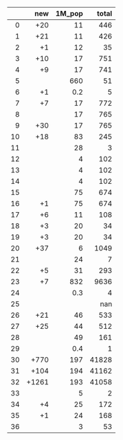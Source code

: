 |    |   new |   1M_pop |   total |
|---:|------:|---------:|--------:|
|  0 |   +20 |     11   |     446 |
|  1 |   +21 |     11   |     426 |
|  2 |    +1 |     12   |      35 |
|  3 |   +10 |     17   |     751 |
|  4 |    +9 |     17   |     741 |
|  5 |       |    660   |      51 |
|  6 |    +1 |      0.2 |       5 |
|  7 |    +7 |     17   |     772 |
|  8 |       |     17   |     765 |
|  9 |   +30 |     17   |     765 |
| 10 |   +18 |     83   |     245 |
| 11 |       |     28   |       3 |
| 12 |       |      4   |     102 |
| 13 |       |      4   |     102 |
| 14 |       |      4   |     102 |
| 15 |       |     75   |     674 |
| 16 |    +1 |     75   |     674 |
| 17 |    +6 |     11   |     108 |
| 18 |    +3 |     20   |      34 |
| 19 |    +3 |     20   |      34 |
| 20 |   +37 |      6   |    1049 |
| 21 |       |     24   |       7 |
| 22 |    +5 |     31   |     293 |
| 23 |    +7 |    832   |    9636 |
| 24 |       |      0.3 |       4 |
| 25 |       |          |     nan |
| 26 |   +21 |     46   |     533 |
| 27 |   +25 |     44   |     512 |
| 28 |       |     49   |     161 |
| 29 |       |      0.4 |       1 |
| 30 |  +770 |    197   |   41828 |
| 31 |  +104 |    194   |   41162 |
| 32 | +1261 |    193   |   41058 |
| 33 |       |      5   |       2 |
| 34 |    +4 |     25   |     172 |
| 35 |    +1 |     24   |     168 |
| 36 |       |      3   |      53 |